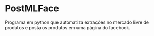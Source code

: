 # PostMLFace
Programa em python que automatiza extrações no mercado livre de produtos e posta os produtos em uma página do facebook.
